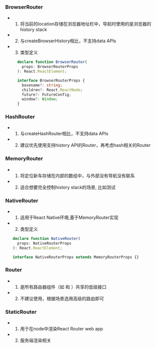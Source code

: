 ### BrowserRouter
  - 1. 将当前的location存储在浏览器地址栏中，导航时使用的是浏览器的history stack
  - 2. 与createBrowserHistory相比，不支持data APIs
  - 3. 类型定义
    ```ts
      declare function BrowserRouter(
        props: BrowserRouterProps
      ): React.ReactElement;

      interface BrowserRouterProps {
        basename?: string;
        children?: React.ReactNode;
        future?: FutureConfig;
        window?: Window;
      }
    ```

### HashRouter
  - 1. 与createHashRouter相比，不支持data APIs
  - 2. 建议优先使用支持history API的Router，再考虑hash相关的Router

### MemoryRouter
  - 1. 将定位新车存储在内部的数组中，与外部没有导航没有联系
  - 2. 适合想要完全控制history stack的场景, 比如测试

### NativeRouter
  - 1. 适用于React Native环境,基于MemoryRouter实现
  - 2. 类型定义
    ```ts
    declare function NativeRouter(
      props: NativeRouterProps
    ): React.ReactElement;

    interface NativeRouterProps extends MemoryRouterProps {}
    ```

### Router
  - 1. <Router> 是所有路由器组件（如 <BrowserRouter> 和 <StaticRouter>）共享的低级接口
  - 2. 不建议使用，根据场景选用高级的路由即可

### StaticRouter
  - 1. 用于在node中渲染React Router web app
  - 2. 服务端渲染相关
